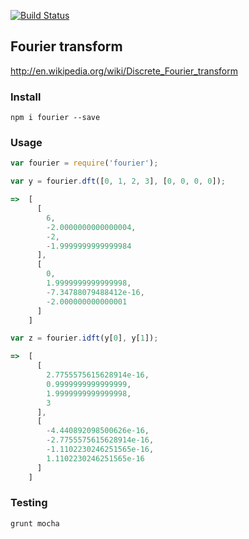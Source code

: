 [![Build Status](https://travis-ci.org/drom/fourier.svg)](https://travis-ci.org/drom/fourier)

## Fourier transform

http://en.wikipedia.org/wiki/Discrete_Fourier_transform

### Install

```
npm i fourier --save
```

### Usage

```javascript
var fourier = require('fourier');

var y = fourier.dft([0, 1, 2, 3], [0, 0, 0, 0]);

=>  [
      [
        6,
        -2.0000000000000004,
        -2,
        -1.9999999999999984
      ],
      [
        0,
        1.9999999999999998,
        -7.34788079488412e-16,
        -2.000000000000001
      ]
    ]

var z = fourier.idft(y[0], y[1]);

=>  [
      [
        2.7755575615628914e-16,
        0.9999999999999999,
        1.9999999999999998,
        3
      ],
      [
        -4.440892098500626e-16,
        -2.7755575615628914e-16,
        -1.1102230246251565e-16,
        1.1102230246251565e-16
      ]
    ]

```

### Testing

`grunt mocha`
